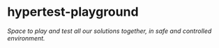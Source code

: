 # hypertest-playground

_Space to play and test all our solutions together, in safe and controlled environment._
